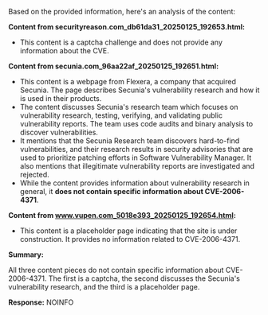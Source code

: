 Based on the provided information, here's an analysis of the content:

**Content from securityreason.com_db61da31_20250125_192653.html:**

*   This content is a captcha challenge and does not provide any information about the CVE.

**Content from secunia.com_96aa22af_20250125_192651.html:**

*   This content is a webpage from Flexera, a company that acquired Secunia. The page describes Secunia's vulnerability research and how it is used in their products.
*   The content discusses Secunia's research team which focuses on vulnerability research, testing, verifying, and validating public vulnerability reports. The team uses code audits and binary analysis to discover vulnerabilities.
*   It mentions that the Secunia Research team discovers hard-to-find vulnerabilities, and their research results in security advisories that are used to prioritize patching efforts in Software Vulnerability Manager. It also mentions that illegitimate vulnerability reports are investigated and rejected.
*   While the content provides information about vulnerability research in general, it **does not contain specific information about CVE-2006-4371**.

**Content from www.vupen.com_5018e393_20250125_192654.html:**

*   This content is a placeholder page indicating that the site is under construction. It provides no information related to CVE-2006-4371.

**Summary:**

All three content pieces do not contain specific information about CVE-2006-4371. The first is a captcha, the second discusses the Secunia's vulnerability research, and the third is a placeholder page.

**Response:** NOINFO